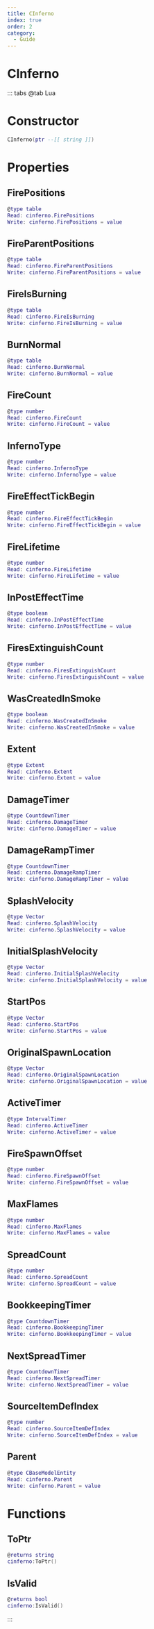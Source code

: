 ```yaml
---
title: CInferno
index: true
order: 2
category:
  - Guide
---
```


# CInferno

::: tabs
@tab Lua
# Constructor
```lua
CInferno(ptr --[[ string ]])
```
# Properties
## FirePositions 
```lua
@type table
Read: cinferno.FirePositions
Write: cinferno.FirePositions = value
```
## FireParentPositions 
```lua
@type table
Read: cinferno.FireParentPositions
Write: cinferno.FireParentPositions = value
```
## FireIsBurning 
```lua
@type table
Read: cinferno.FireIsBurning
Write: cinferno.FireIsBurning = value
```
## BurnNormal 
```lua
@type table
Read: cinferno.BurnNormal
Write: cinferno.BurnNormal = value
```
## FireCount 
```lua
@type number
Read: cinferno.FireCount
Write: cinferno.FireCount = value
```
## InfernoType 
```lua
@type number
Read: cinferno.InfernoType
Write: cinferno.InfernoType = value
```
## FireEffectTickBegin 
```lua
@type number
Read: cinferno.FireEffectTickBegin
Write: cinferno.FireEffectTickBegin = value
```
## FireLifetime 
```lua
@type number
Read: cinferno.FireLifetime
Write: cinferno.FireLifetime = value
```
## InPostEffectTime 
```lua
@type boolean
Read: cinferno.InPostEffectTime
Write: cinferno.InPostEffectTime = value
```
## FiresExtinguishCount 
```lua
@type number
Read: cinferno.FiresExtinguishCount
Write: cinferno.FiresExtinguishCount = value
```
## WasCreatedInSmoke 
```lua
@type boolean
Read: cinferno.WasCreatedInSmoke
Write: cinferno.WasCreatedInSmoke = value
```
## Extent 
```lua
@type Extent
Read: cinferno.Extent
Write: cinferno.Extent = value
```
## DamageTimer 
```lua
@type CountdownTimer
Read: cinferno.DamageTimer
Write: cinferno.DamageTimer = value
```
## DamageRampTimer 
```lua
@type CountdownTimer
Read: cinferno.DamageRampTimer
Write: cinferno.DamageRampTimer = value
```
## SplashVelocity 
```lua
@type Vector
Read: cinferno.SplashVelocity
Write: cinferno.SplashVelocity = value
```
## InitialSplashVelocity 
```lua
@type Vector
Read: cinferno.InitialSplashVelocity
Write: cinferno.InitialSplashVelocity = value
```
## StartPos 
```lua
@type Vector
Read: cinferno.StartPos
Write: cinferno.StartPos = value
```
## OriginalSpawnLocation 
```lua
@type Vector
Read: cinferno.OriginalSpawnLocation
Write: cinferno.OriginalSpawnLocation = value
```
## ActiveTimer 
```lua
@type IntervalTimer
Read: cinferno.ActiveTimer
Write: cinferno.ActiveTimer = value
```
## FireSpawnOffset 
```lua
@type number
Read: cinferno.FireSpawnOffset
Write: cinferno.FireSpawnOffset = value
```
## MaxFlames 
```lua
@type number
Read: cinferno.MaxFlames
Write: cinferno.MaxFlames = value
```
## SpreadCount 
```lua
@type number
Read: cinferno.SpreadCount
Write: cinferno.SpreadCount = value
```
## BookkeepingTimer 
```lua
@type CountdownTimer
Read: cinferno.BookkeepingTimer
Write: cinferno.BookkeepingTimer = value
```
## NextSpreadTimer 
```lua
@type CountdownTimer
Read: cinferno.NextSpreadTimer
Write: cinferno.NextSpreadTimer = value
```
## SourceItemDefIndex 
```lua
@type number
Read: cinferno.SourceItemDefIndex
Write: cinferno.SourceItemDefIndex = value
```
## Parent 
```lua
@type CBaseModelEntity
Read: cinferno.Parent
Write: cinferno.Parent = value
```
# Functions
## ToPtr
```lua
@returns string
cinferno:ToPtr()
```
## IsValid
```lua
@returns bool
cinferno:IsValid()
```

:::